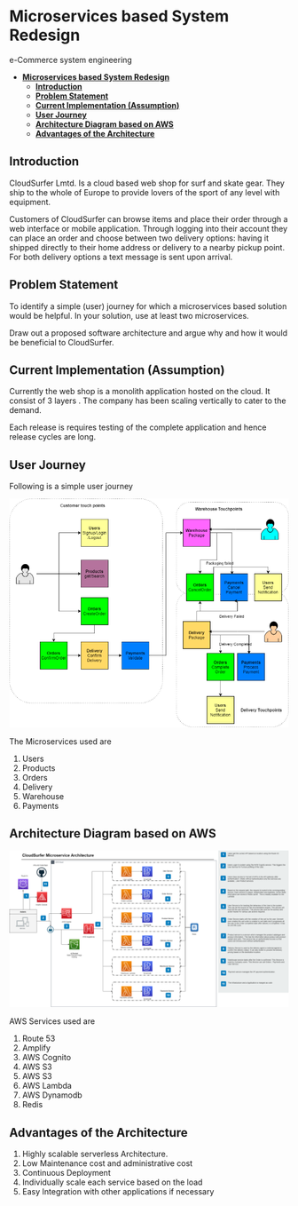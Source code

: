 # **Microservices based System Redesign**
e-Commerce system engineering 

- [**Microservices based System Redesign**](#microservices-based-system-redesign)
  - [**Introduction**](#introduction)
  - [**Problem Statement**](#problem-statement)
  - [**Current Implementation (Assumption)**](#current-implementation-assumption)
  - [**User Journey**](#user-journey)
  - [**Architecture Diagram based on AWS**](#architecture-diagram-based-on-aws)
  - [**Advantages of the Architecture**](#advantages-of-the-architecture)


## **Introduction**
CloudSurfer Lmtd. Is a cloud
based web shop for surf and skate gear. They ship
to the whole of Europe to provide lovers of the sport of any level with equipment.

Customers of CloudSurfer can browse items and place their order through a web
interface or mobile application. Through logging into their account they can place
an order and choose between two delivery options: having it shipped directly to
their home address or delivery to a nearby pickup point. For both delivery options
a text message is sent upon arrival.


## **Problem Statement**
 To identify a simple (user) journey for which a microservices based
solution would be helpful. In your solution, use at least two microservices. 

Draw out a proposed software architecture and argue why and how it would be
beneficial to CloudSurfer. 
## **Current Implementation (Assumption)**
Currently the web shop is a monolith application hosted on the cloud. It consist of 3 layers . The company has been scaling vertically to cater to the demand. 

Each release is requires testing of the complete application and hence release cycles are long.

## **User Journey**

Following is a simple user journey 

![User Journey](images/cloudSurfer.png)

The Microservices used are
1. Users
2. Products
3. Orders
4. Delivery
5. Warehouse
6. Payments

## **Architecture Diagram based on AWS**
![Architecture Diagram](images/Architecture%20Diagram.png)

AWS Services used are
1. Route 53
2. Amplify
3. AWS Cognito
4. AWS S3
5. AWS S3 
6. AWS Lambda
7. AWS Dynamodb
8. Redis

## **Advantages of the Architecture**
1. Highly scalable serverless Architecture.
2. Low Maintenance cost and administrative cost
3. Continuous Deployment 
4. Individually scale each service based on the load
5. Easy Integration with other applications if necessary  